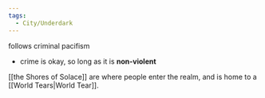 ```yaml
---
tags:
  - City/Underdark
---
```

follows criminal pacifism
- crime is okay, so long as it is **non-violent**

[[the Shores of Solace]] are where people enter the realm, and is home to a [[World Tears|World Tear]]. 